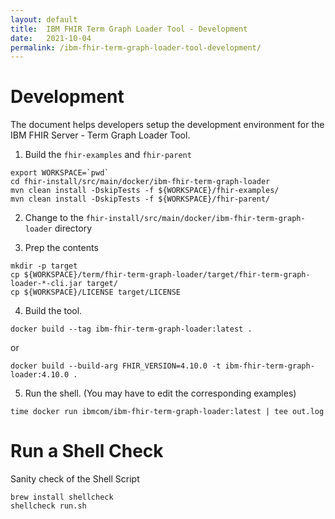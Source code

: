 ```yaml
---
layout: default
title:  IBM FHIR Term Graph Loader Tool - Development
date:   2021-10-04
permalink: /ibm-fhir-term-graph-loader-tool-development/
---
```


# Development

The document helps developers setup the development environment for the IBM FHIR Server - Term Graph Loader Tool. 

1. Build the `fhir-examples` and `fhir-parent`

``` shell
export WORKSPACE=`pwd`
cd fhir-install/src/main/docker/ibm-fhir-term-graph-loader
mvn clean install -DskipTests -f ${WORKSPACE}/fhir-examples/
mvn clean install -DskipTests -f ${WORKSPACE}/fhir-parent/
```

2. Change to the `fhir-install/src/main/docker/ibm-fhir-term-graph-loader` directory

3. Prep the contents

``` shell
mkdir -p target
cp ${WORKSPACE}/term/fhir-term-graph-loader/target/fhir-term-graph-loader-*-cli.jar target/
cp ${WORKSPACE}/LICENSE target/LICENSE
```

4. Build the tool. 

``` shell
docker build --tag ibm-fhir-term-graph-loader:latest .
```

or 

``` shell
docker build --build-arg FHIR_VERSION=4.10.0 -t ibm-fhir-term-graph-loader:4.10.0 .
```

5. Run the shell. (You may have to edit the corresponding examples)

``` shell
time docker run ibmcom/ibm-fhir-term-graph-loader:latest | tee out.log
```

# Run a Shell Check 

Sanity check of the Shell Script

```
brew install shellcheck
shellcheck run.sh
```